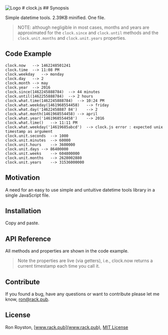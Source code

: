 <img src="http://www.rack.pub/clockjs/logo.png" alt="Logo" />
# clock.js
## Synopsis

Simple datetime tools.  2.39KB minified.  One file.  
> NOTE: although negligible in most cases, months and years are approximated for the `clock.since` and `clock.until` methods and the `clock.unit.months` and `clock.unit.years` properties.

## Code Example
```
clock.now	-->	1462248501241
clock.time	-->	11:08 PM
clock.weekday	-->	monday
clock.day	-->	2
clock.month	-->	may
clock.year	-->	2016
clock.since(1462245888784)	-->	44 minutes
clock.until(1462255888784)	-->	2 hours
clock.what.time(1462245888784)	-->	10:24 PM
clock.what.weekday(1461968554458)	-->	friday
clock.what.day('14622458887 84')	-->	2
clock.what.month(1461968554458)	-->	april
clock.what.year('1461968554458')	-->	2016
clock.what.time()	-->	11:11 PM
clock.what.weekday('14619685abcd')	-->	clock.js error : expected unix timestamp as argument
clock.unit.seconds	-->	1000
clock.unit.minutes	-->	60000
clock.unit.hours	-->	3600000
clock.unit.days	-->	86400000
clock.unit.weeks	-->	604800000
clock.unit.months	-->	2628002880
clock.unit.years	-->	31536000000
```
## Motivation

A need for an easy to use simple and untuitive datetime tools library in a single JavaScript file.

## Installation

Copy and paste.

## API Reference

All methods and properties are shown in the code example.
> Note the properties are live (via getters), i.e., clock.now returns a current timestamp each time you call it.

## Contribute

If you found a bug, have any questions or want to contribute please let me know, [ron@rack.pub](mailto:ron@rack.pub).

## License

Ron Royston, [www.rack.pub](www.rack.pub), [MIT License](https://en.wikipedia.org/wiki/MIT_License)